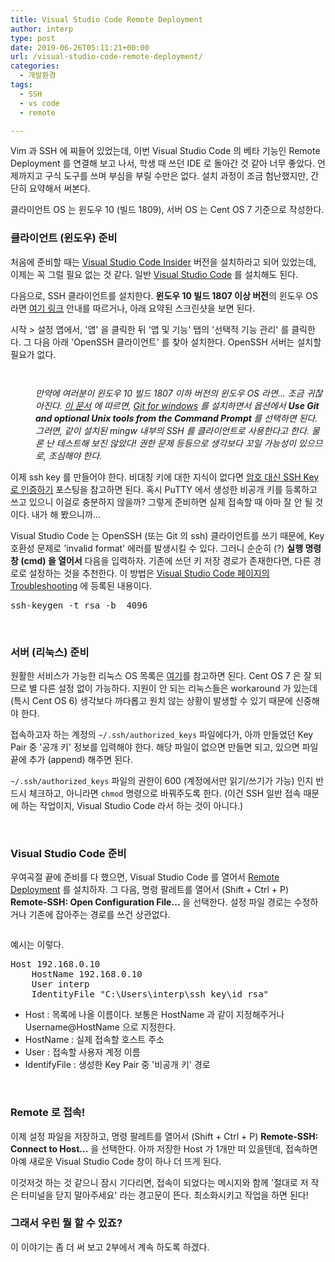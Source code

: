 ```yaml
---
title: Visual Studio Code Remote Deployment
author: interp
type: post
date: 2019-06-26T05:11:21+00:00
url: /visual-studio-code-remote-deployment/
categories:
  - 개발환경
tags:
  - SSH
  - vs code
  - remote

---
```

Vim 과 SSH 에 찌들어 있었는데, 이번 Visual Studio Code 의 베타 기능인 Remote Deployment 를 연결해 보고 나서, 학생 때 쓰던 IDE 로 돌아간 것 같아 너무 좋았다. 언제까지고 구식 도구를 쓰며 부심을 부릴 수만은 없다. 설치 과정이 조금 험난했지만, 간단히 요약해서 써본다.

클라이언트 OS 는 윈도우 10 (빌드 1809), 서버 OS 는 Cent OS 7 기준으로 작성한다.

### 클라이언트 (윈도우) 준비

처음에 준비할 때는 [Visual Studio Code Insider][1] 버전을 설치하라고 되어 있었는데, 이제는 꼭 그럴 필요 없는 것 같다. 일반 [Visual Studio Code][2] 를 설치해도 된다.

다음으로, SSH 클라이언트를 설치한다. **윈도우 10 빌드 1807 이상 버전**의 윈도우 OS 라면 [여기 링크][3] 안내를 따르거나, 아래 요약된 스크린샷을 보면 된다.

시작 > 설정 앱에서, '앱' 을 클릭한 뒤 '앱 및 기능' 탭의 '선택적 기능 관리' 를 클릭한다. 그 다음 아래 'OpenSSH 클라이언트' 를 찾아 설치한다. OpenSSH 서버는 설치할 필요가 없다.

<p id="foopGhq">
  <img class="alignnone size-full wp-image-1523 " src="https://interp.blog/wp-content/uploads/2019/06/img_5d11df55e7f29.png" alt="" srcset="https://interp.blog/wp-content/uploads/2019/06/img_5d11df55e7f29.png 829w, https://interp.blog/wp-content/uploads/2019/06/img_5d11df55e7f29-300x139.png 300w, https://interp.blog/wp-content/uploads/2019/06/img_5d11df55e7f29-768x357.png 768w" sizes="(max-width: 829px) 100vw, 829px" />
</p>

<p id="MCzFjvf">
  <img class="alignnone size-full wp-image-1522 " src="https://interp.blog/wp-content/uploads/2019/06/img_5d11df39e0722.png" alt="" srcset="https://interp.blog/wp-content/uploads/2019/06/img_5d11df39e0722.png 470w, https://interp.blog/wp-content/uploads/2019/06/img_5d11df39e0722-300x43.png 300w" sizes="(max-width: 470px) 100vw, 470px" />
</p>

<p style="padding-left: 40px;">
  <em>만약에 여러분이 윈도우 10 빌드 1807 이하 버전의 윈도우 OS 라면&#8230; 조금 귀찮아진다. <a href="https://code.visualstudio.com/docs/remote/troubleshooting#_installing-a-supported-ssh-client">이 문서</a> 에 따르면, <a href="https://git-scm.com/download/win">Git for windows</a> 를 설치하면서 옵션에서 <strong>Use Git and optional Unix tools from the Command Prompt </strong>를 선택하면 된다. 그러면, 같이 설치된 mingw 내부의 SSH 를 클라이언트로 사용한다고 한다. 물론 난 테스트해 보진 않았다! 권한 문제 등등으로 생각보다 꼬일 가능성이 있으므로, 조심해야 한다.</em>
</p>

이제 ssh key 를 만들어야 한다. 비대칭 키에 대한 지식이 없다면 [암호 대신 SSH Key 로 인증하기][4] 포스팅을 참고하면 된다. 혹시 PuTTY 에서 생성한 비공개 키를 등록하고 쓰고 있으니 이걸로 충분하지 않을까? 그렇게 준비하면 실제 접속할 때 아마 잘 안 될 것이다. 내가 해 봤으니까&#8230;

Visual Studio Code 는 OpenSSH (또는 Git 의 ssh) 클라이언트를 쓰기 때문에, Key 호환성 문제로 'invalid format' 에러를 발생시킬 수 있다. 그러니 순순히 (?) **실행 명령 창 (cmd) 을 열어서** 다음을 입력하자. 기존에 쓰던 키 저장 경로가 존재한다면, 다른 경로로 설정하는 것을 추천한다. 이 방법은 [Visual Studio Code 페이지의 Troubleshooting][5] 에 등록된 내용이다.

<pre class="brush: bash; title: ; notranslate" title="">ssh-keygen -t rsa -b  4096
</pre>

&nbsp;

### 서버 (리눅스) 준비

원활한 서비스가 가능한 리눅스 OS 목록은 [여기][6]를 참고하면 된다. Cent OS 7 은 잘 되므로 별 다른 설정 없이 가능하다. 지원이 안 되는 리눅스들은 workaround 가 있는데 (특시 Cent OS 6) 생각보다 까다롭고 원치 않는 상황이 발생할 수 있기 때문에 신중해야 한다.

접속하고자 하는 계정의 `~/.ssh/authorized_keys` 파일에다가, 아까 만들었던 Key Pair 중 '공개 키' 정보를 입력해야 한다. 해당 파일이 없으면 만들면 되고, 있으면 파일 끝에 추가 (append) 해주면 된다.

`~/.ssh/authorized_keys` 파일의 권한이 600 (계정에서만 읽기/쓰기가 가능) 인지 반드시 체크하고, 아니라면 `chmod` 명령으로 바꿔주도록 한다. (이건 SSH 일반 접속 때문에 하는 작업이지, Visual Studio Code 라서 하는 것이 아니다.)

&nbsp;

### Visual Studio Code 준비

우여곡절 끝에 준비를 다 했으면, Visual Studio Code 를 열어서 [Remote Deployment][7] 를 설치하자. 그 다음, 명령 팔레트를 열어서 (Shift + Ctrl + P) **Remote-SSH: Open Configuration File&#8230;** 을 선택한다. 설정 파일 경로는 수정하거나 기존에 잡아주는 경로를 쓰건 상관없다.

<p id="KhDFgvb">
  <img class="alignnone size-full wp-image-1524 " src="https://interp.blog/wp-content/uploads/2019/06/img_5d12fc88e148b.png" alt="" srcset="https://interp.blog/wp-content/uploads/2019/06/img_5d12fc88e148b.png 622w, https://interp.blog/wp-content/uploads/2019/06/img_5d12fc88e148b-300x45.png 300w" sizes="(max-width: 622px) 100vw, 622px" />
</p>

예시는 이렇다.

<pre class="brush: plain; title: ; notranslate" title="">Host 192.168.0.10
    HostName 192.168.0.10
    User interp
    IdentityFile "C:\Users\interp\ssh_key\id_rsa"
</pre>

  * Host : 목록에 나올 이름이다. 보통은 HostName 과 같이 지정해주거나 Username@HostName 으로 지정한다.
  * HostName : 실제 접속할 호스트 주소
  * User : 접속할 사용자 계정 이름
  * IdentifyFile : 생성한 Key Pair 중 '비공개 키' 경로

&nbsp;

### Remote 로 접속!

이제 설정 파일을 저장하고, 명령 팔레트를 열어서 (Shift + Ctrl + P) **Remote-SSH: Connect to Host&#8230;** 을 선택한다. 아까 저장한 Host 가 1개만 떠 있을텐데, 접속하면 아예 새로운 Visual Studio Code 창이 하나 더 뜨게 된다.

이것저것 하는 것 같으니 잠시 기다리면, 접속이 되었다는 메시지와 함께 '절대로 저 작은 터미널을 닫지 말아주세요' 라는 경고문이 뜬다. 최소화시키고 작업을 하면 된다!

### 그래서 우린 뭘 할 수 있죠?

이 이야기는 좀 더 써 보고 2부에서 계속 하도록 하겠다.

 [1]: https://code.visualstudio.com/insiders/
 [2]: https://code.visualstudio.com/Download
 [3]: https://docs.microsoft.com/ko-kr/windows-server/administration/openssh/openssh_install_firstuse
 [4]: https://arsviator.blogspot.com/2015/04/ssh-ssh-key.html
 [5]: https://code.visualstudio.com/docs/remote/troubleshooting#_quick-start-ssh-key
 [6]: https://code.visualstudio.com/docs/remote/linux
 [7]: https://aka.ms/vscode-remote/download/extension